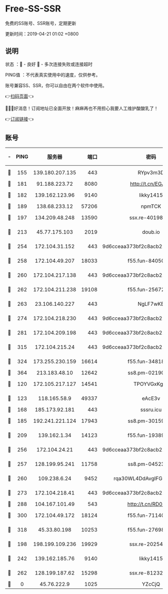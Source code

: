 # Free-SS-SSR

免费的SS账号、SSR账号，定期更新

更新时间：2019-04-21 01:02 +0800

## 说明

状态     ：🙂 - 良好 🙁 - 多次连接失败或连接超时

PING值   ：不代表真实使用中的速度，仅供参考。

账号兼容SS、SSR，你可以自由在两个软件中使用。

👉[扫码页面](https://liesauer.github.io/Free-SS-SSR/)👈

🎉🎉🎉好消息！订阅地址已全面开放！麻麻再也不用担心我要人工维护酸酸乳了！

👉[订阅链接](https://www.liesauer.net/yogurt/subscribe?ACCESS_TOKEN=DAYxR3mMaZAsaqUb)👈

## 账号

|-|PING|服务器|端口|密码|加密方式|区域|
|:----:|:----:|:-----:|-----:|:----:|:----:|:----:|
|🙂|155|139.180.207.135|443|RYpv3m3D|aes-256-cfb|JP|
|🙂|181|91.188.223.72|8080|http://t.cn/EGJIyrl|rc4-md5|RU|
|🙂|182|139.162.123.96|9140|likky1415|aes-256-cfb|JP|
|🙂|189|138.68.233.12|57206|npmTCK|rc4-md5|US|
|🙂|197|134.209.48.248|13590|ssx.re-40198259|aes-256-cfb|US|
|🙂|213|45.77.175.103|2019|doub.io|aes-128-ctr|SG|
|🙂|254|172.104.31.152|443|9d6cceaa373bf2c8acb22e60b6a58be6|aes-256-cfb|US|
|🙂|258|172.104.49.207|18033|f55.fun-84050556|aes-256-cfb|SG|
|🙂|260|172.104.217.138|443|9d6cceaa373bf2c8acb22e60b6a58be6|aes-256-cfb|US|
|🙂|262|172.104.211.238|19108|f55.fun-25672801|aes-256-cfb|US|
|🙂|263|23.106.140.227|443|NgLF7wKB|aes-256-cfb|US|
|🙂|274|172.104.218.230|443|9d6cceaa373bf2c8acb22e60b6a58be6|aes-256-cfb|US|
|🙂|281|172.104.209.198|443|9d6cceaa373bf2c8acb22e60b6a58be6|aes-256-cfb|US|
|🙂|315|172.104.215.24|443|9d6cceaa373bf2c8acb22e60b6a58be6|aes-256-cfb|US|
|🙂|324|173.255.230.159|16614|f55.fun-34818706|aes-256-cfb|US|
|🙂|364|213.183.48.10|12642|ss8.pm-02190555|rc4-md5|RU|
|🙂|120|172.105.217.127|14541|TPOYVGxKglpi|aes-256-cfb|JP|
|🙂|123|118.165.58.9|49337|eAcE3v|chacha20-ietf|TW|
|🙂|168|185.173.92.181|443|sssru.icu|rc4-md5|RU|
|🙂|185|192.241.221.124|17943|ss8.pm-30159735|aes-256-cfb|US|
|🙂|209|139.162.1.34|14123|f55.fun-19389187|aes-256-cfb|SG|
|🙂|256|172.104.24.21|443|9d6cceaa373bf2c8acb22e60b6a58be6|aes-256-cfb|US|
|🙂|257|128.199.95.241|11758|ss8.pm-04523881|aes-256-cfb|SG|
|🙂|260|109.238.6.24|9452|rqa30WL4DdAvgIFG6Fs3znzTa|aes-256-cfb|FR|
|🙂|273|172.104.218.41|443|9d6cceaa373bf2c8acb22e60b6a58be6|aes-256-cfb|US|
|🙂|288|104.167.101.49|543|http://t.cn/RD0D7sx|rc4-md5|CA|
|🙂|300|172.104.49.172|18124|f55.fun-71140477|aes-256-cfb|SG|
|🙂|318|45.33.80.198|10253|f55.fun-27698547|aes-256-cfb|US|
|🙁|198|198.199.109.236|19929|ssx.re-20254148|aes-256-cfb|US|
|🙁|242|139.162.185.76|9140|likky1415|aes-256-cfb|DE|
|🙁|262|128.199.187.62|15298|ssx.re-81232665|aes-256-cfb|SG|
|🙁|0|45.76.222.9|1025|YZcCjQ|rc4-md5|JP|
